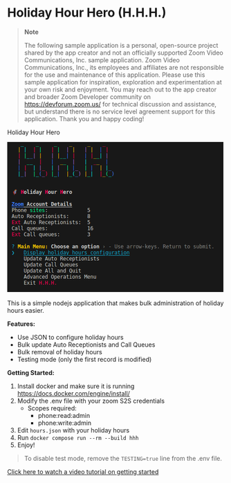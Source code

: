 # Holiday Hour Hero (H.H.H.)

> **Note**
>
> The following sample application is a personal, open-source project shared by the app creator and not an officially supported Zoom Video Communications, Inc. sample application. Zoom Video Communications, Inc., its employees and affiliates are not responsible for the use and maintenance of this application. Please use this sample application for inspiration, exploration and experimentation at your own risk and enjoyment. You may reach out to the app creator and broader Zoom Developer community on https://devforum.zoom.us/ for technical discussion and assistance, but understand there is no service level agreement support for this application. Thank you and happy coding!

Holiday Hour Hero

![hhh](hhh.png)

This is a simple nodejs application that makes bulk administration of holiday hours easier.

**Features:**
- Use JSON to configure holiday hours
- Bulk update Auto Receptionists and Call Queues
- Bulk removal of holiday hours
- Testing mode (only the first record is modified)

**Getting Started:**
1. Install docker and make sure it is running https://docs.docker.com/engine/install/
2. Modify the .env file with your zoom S2S credentials
    - Scopes required:
        - phone:read:admin
        - phone:write:admin
3. Edit ```hours.json``` with your holiday hours
4. Run ```docker compose run --rm --build hhh```
5. Enjoy!

> To disable test mode, remove the ```TESTING=true``` line from the .env file.

[Click here to watch a video tutorial on getting started](https://www.youtube.com/watch?v=81a6Qp2byAA)
